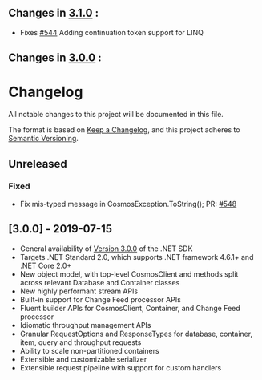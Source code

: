 ## Changes in [3.1.0](https://www.nuget.org/packages/Microsoft.Azure.Cosmos/3.0.0) : ##

* Fixes [#544](https://github.com/Azure/azure-cosmos-dotnet-v3/pull/544) Adding continuation token support for LINQ


## Changes in [3.0.0](https://www.nuget.org/packages/Microsoft.Azure.Cosmos/3.0.0) : ##

# Changelog

All notable changes to this project will be documented in this file.

The format is based on [Keep a Changelog](https://keepachangelog.com/en/1.0.0/),
and this project adheres to [Semantic Versioning](https://semver.org/spec/v2.0.0.html).

## Unreleased

### Fixed

- Fix mis-typed message in CosmosException.ToString(); PR: [#548](https://github.com/Azure/azure-cosmos-dotnet-v3/pull/548)

## [3.0.0] - 2019-07-15

- General availability of [Version 3.0.0](https://www.nuget.org/packages/Microsoft.Azure.Cosmos/) of the .NET SDK
- Targets .NET Standard 2.0, which supports .NET framework 4.6.1+ and .NET Core 2.0+
- New object model, with top-level CosmosClient and methods split across relevant Database and Container classes
- New highly performant stream APIs
- Built-in support for Change Feed processor APIs
- Fluent builder APIs for CosmosClient, Container, and Change Feed processor
- Idiomatic throughput management APIs
- Granular RequestOptions and ResponseTypes for database, container, item, query and throughput requests
- Ability to scale non-partitioned containers 
- Extensible and customizable serializer
- Extensible request pipeline with support for custom handlers
